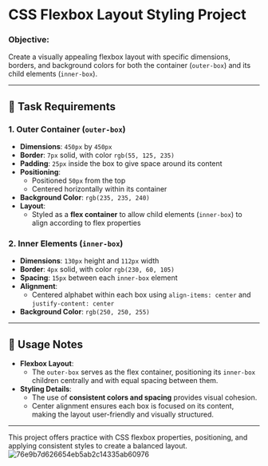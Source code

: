 # CSS Flexbox Layout Styling Project

### Objective:
Create a visually appealing flexbox layout with specific dimensions, borders, and background colors for both the container (`outer-box`) and its child elements (`inner-box`).

---

## 🎯 **Task Requirements**

### 1. **Outer Container (`outer-box`)**
   - **Dimensions**: `450px` by `450px`
   - **Border**: `7px` solid, with color `rgb(55, 125, 235)`
   - **Padding**: `25px` inside the box to give space around its content
   - **Positioning**:
     - Positioned `50px` from the top
     - Centered horizontally within its container
   - **Background Color**: `rgb(235, 235, 240)`
   - **Layout**:
     - Styled as a **flex container** to allow child elements (`inner-box`) to align according to flex properties

### 2. **Inner Elements (`inner-box`)**
   - **Dimensions**: `130px` height and `112px` width
   - **Border**: `4px` solid, with color `rgb(230, 60, 105)`
   - **Spacing**: `15px` between each `inner-box` element
   - **Alignment**:
     - Centered alphabet within each box using `align-items: center` and `justify-content: center`
   - **Background Color**: `rgb(250, 250, 255)`

---

## 📘 **Usage Notes**
- **Flexbox Layout**:
  - The `outer-box` serves as the flex container, positioning its `inner-box` children centrally and with equal spacing between them.
- **Styling Details**:
  - The use of **consistent colors and spacing** provides visual cohesion.
  - Center alignment ensures each box is focused on its content, making the layout user-friendly and visually structured.

---

This project offers practice with CSS flexbox properties, positioning, and applying consistent styles to create a balanced layout.
![76e9b7d626654eb5ab2c14335ab60976](https://github.com/user-attachments/assets/1c055c40-0246-4603-85de-2caa377c5554)
